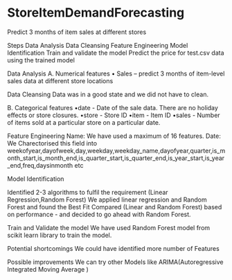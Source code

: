

# StoreItemDemandForecasting
Predict 3 months of item sales at different stores

Steps
Data Analysis
Data Cleansing
Feature Engineering
Model Identification
Train and validate the model
Predict the price for test.csv data using the trained model

Data Analysis
A.	Numerical features
•	Sales – predict 3 months of item-level sales data at different store locations 

Data Cleansing
Data was in a good state and we did not have to clean.

B.	Categorical features
•date - Date of the sale data. There are no holiday effects or store closures.
•store - Store ID
•item - Item ID
•sales - Number of items sold at a particular store on a particular date.

Feature Engineering
Name: We have used a maximum of 16 features.
Date: We Charectorised  this field into weekofyear,dayofweek,day,weekday,weekday_name,dayofyear,quarter,is_month_start,is_month_end,is_quarter_start,is_quarter_end,is_year_start,is_year_end,freq,daysinmonth etc 

Model Identification

Identified 2-3 algorithms to fulfil the requirement (Linear Regression,Random Forest)
We applied linear regression and Random Forest and found the Best Fit 
Compared (Linear and Random Forest) based on performance - and decided to go ahead with Random Forest.

Train and Validate the model
We have used Random Forest model from scikit learn library to train the model.

Potential shortcomings
We could have identified more number of Features

Possible improvements
We can try other Models like ARIMA(Autoregressive Integrated Moving Average )
